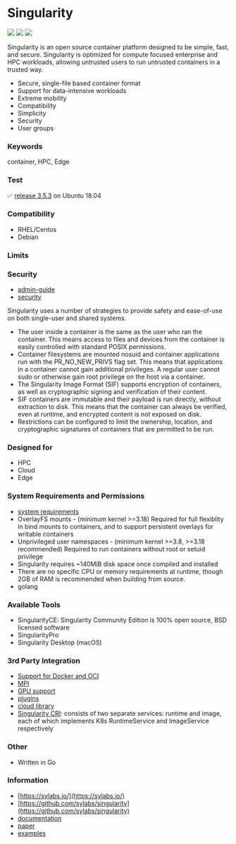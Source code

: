 # Singularity
<img src="https://img.shields.io/github/stars/sylabs/singularity">
<img src="https://img.shields.io/github/forks/sylabs/singularity">
<img src="https://img.shields.io/github/issues/sylabs/singularity">

Singularity is an open source container platform designed to be simple, fast, and secure. Singularity is optimized for compute focused enterprise and HPC workloads, allowing untrusted users to run untrusted containers in a trusted way.

- Secure, single-file based container format
- Support for data-intensive workloads
- Extreme mobility
- Compatibility
- Simplicity
- Security
- User groups 

### Keywords
container, HPC, Edge

### Test
✅ [release 3.5.3](https://github.com/sylabs/singularity/releases/tag/v3.5.3) on Ubuntu 18.04

### Compatibility
- RHEL/Centos
- Debian

### Limits


### Security
- [admin-guide](https://sylabs.io/guides/3.5/admin-guide/admin_quickstart.html#singularity-security)
- [security](https://sylabs.io/guides/3.5/admin-guide/security.html)

Singularity uses a number of strategies to provide safety and ease-of-use on both single-user and shared systems.
- The user inside a container is the same as the user who ran the container. This means access to files and devices from the container is easily controlled with standard POSIX permissions.
- Container filesystems are mounted nosuid and container applications run with the PR_NO_NEW_PRIVS flag set. This means that applications in a container cannot gain additional privileges. A regular user cannot sudo or otherwise gain root privilege on the host via a container.
- The Singularity Image Format (SIF) supports encryption of containers, as well as cryptographic signing and verification of their content.
- SIF containers are immutable and their payload is run directly, without extraction to disk. This means that the container can always be verified, even at runtime, and encrypted content is not exposed on disk.
- Restrictions can be configured to limit the ownership, location, and cryptographic signatures of containers that are permitted to be run.

### Designed for
- HPC
- Cloud
- Edge

### System Requirements and Permissions
- [system requirements](https://sylabs.io/guides/3.5/admin-guide/installation.html#system-requirements)
- OverlayFS mounts - (minimum kernel >=3.18) Required for full flexiblity in bind mounts to containers, and to support persistent overlays for writable containers
- Unprivileged user namespaces - (minimum kernel >=3.8, >=3.18 recommended) Required to run containers without root or setuid privilege
- Singularity requires ~140MiB disk space once compiled and installed
- There are no specific CPU or memory requirements at runtime, though 2GB of RAM is recommended when building from source.
- golang

### Available Tools
- SingularityCE: Singularity Community Edition is 100% open source, BSD licensed software
- SingularityPro
- Singularity Desktop (macOS)

### 3rd Party Integration
- [Support for Docker and OCI](https://sylabs.io/guides/3.5/user-guide/singularity_and_docker.html)
- [MPI](https://sylabs.io/guides/3.5/user-guide/mpi.html)
- [GPU support](https://sylabs.io/guides/3.5/user-guide/gpu.html)
- [plugins](https://sylabs.io/guides/3.5/user-guide/plugins.html)
- [cloud library](https://sylabs.io/guides/3.5/user-guide/cloud_library.html)
- [Singularity CRI](https://github.com/sylabs/singularity-cri): consists of two separate services: runtime and image, each of which implements K8s RuntimeService and ImageService respectively

### Other
- Written in Go

### Information
- [https://sylabs.io/](https://sylabs.io/)
- [https://github.com/sylabs/singularity](https://github.com/sylabs/singularity)
- [documentation](https://sylabs.io/docs/)
- [paper](https://sylabs.io/assets/white-papers/2018_Year-End_White_Paper_FINAL.pdf)
- [examples](https://github.com/sylabs/examples)